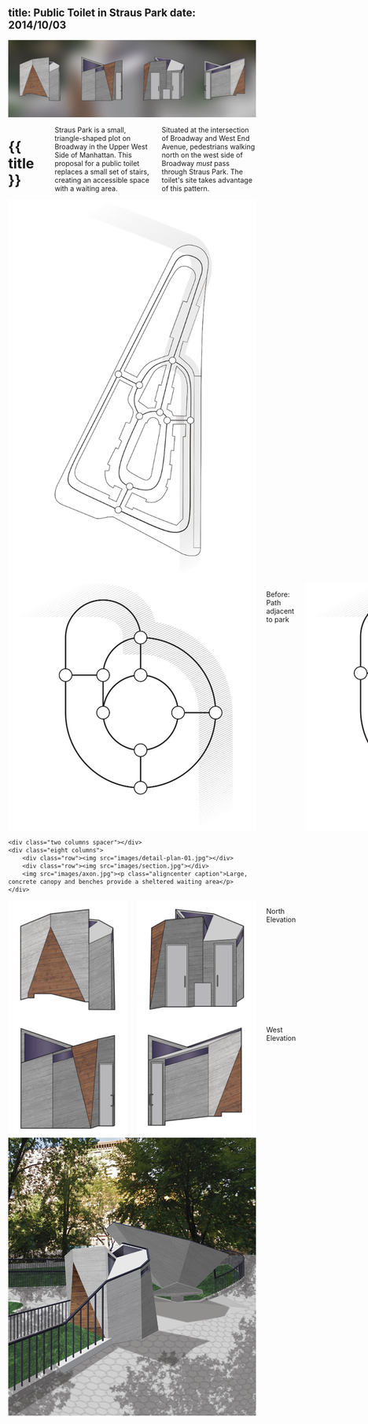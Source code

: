 title: Public Toilet in Straus Park
date: 2014/10/03
---

<div class="row padded bg-white">
    <img class="anim-fade lazy-load" src="images/banner.jpg">
</div>

<div class="row container">
    <div class="two columns spacer"></div>
    <div class="eight columns">
        <h1 class="bold">{{ title }}</h1>
        <p data-date="{{ date }}" class="caption"></p>
        <p>Straus Park is a small, triangle-shaped plot on Broadway in the Upper West Side of Manhattan. This proposal for a public toilet replaces a small set of stairs, creating an accessible space with a waiting area.</p>
        <p>Situated at the intersection of Broadway and West End Avenue, pedestrians walking north on the west side of Broadway <em>must</em> pass through Straus Park. The toilet's site takes advantage of this pattern.</p>
    </div>
</div>

<div class="row container">
    <div class="two columns spacer"></div>
    <div class="five columns"><img src="images/graph-plan-01.jpg"></div>
    <div class="three columns">
        <img src="images/graph-plan-02.jpg"><p class="aligncenter">Before: Path adjacent to park</p>
        <img src="images/graph-plan-03.jpg"><p class="aligncenter">After: Path drawn closer to park</p>
    </div>
</div>

<div class="row container">

    <div class="two columns spacer"></div>
    <div class="eight columns">
        <div class="row"><img src="images/detail-plan-01.jpg"></div>
        <div class="row"><img src="images/section.jpg"></div>
        <img src="images/axon.jpg"><p class="aligncenter caption">Large, concrete canopy and benches provide a sheltered waiting area</p>
    </div>

</div>

<div class="row container">
    <div class="two columns spacer"></div>
    <div class="eight columns">
        <div class="row container">
            <div class="six columns"><img src="images/elevations-01.jpg">
                <p class="aligncenter caption">South Elevation</p>
            </div>
            <div class="six columns"><img src="images/elevations-02.jpg">
                <p class="aligncenter caption">East Elevation</p>
            </div>
        </div>
        <div class="container">
            <div class="six columns"><img src="images/elevations-03.jpg">
                <p class="aligncenter caption">North Elevation</p>
            </div>
            <div class="six columns"><img src="images/elevations-04.jpg">
                <p class="aligncenter caption">West Elevation</p>
            </div>
        </div>
    </div>
</div>

<div class="row container">
    <div class="two columns spacer"></div>
    <div class="eight columns"><img src="images/render.jpg"></div>
</div>
